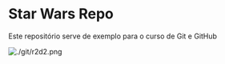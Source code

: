# Star Wars Repo

Este repositório serve de exemplo para o curso de Git e GitHub

![./git/r2d2.png](R2D2)
